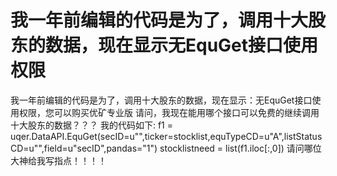 # 我一年前编辑的代码是为了，调用十大股东的数据，现在显示无EquGet接口使用权限

我一年前编辑的代码是为了，调用十大股东的数据，现在显示：无EquGet接口使用权限，您可以购买优矿专业版
请问，我现在能用哪个接口可以免费的继续调用十大股东的数据？？？
我的代码如下:
f1 = uqer.DataAPI.EquGet(secID=u"",ticker=stocklist,equTypeCD=u"A",listStatusCD=u"",field=u"secID",pandas="1")
stocklistneed = list(f1.iloc[:,0])
请问哪位大神给我写指点！！！！